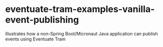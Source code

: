 # eventuate-tram-examples-vanilla-event-publishing
Illustrates how a non-Spring Boot/Micronaut Java application can publish events using Eventuate Tram
